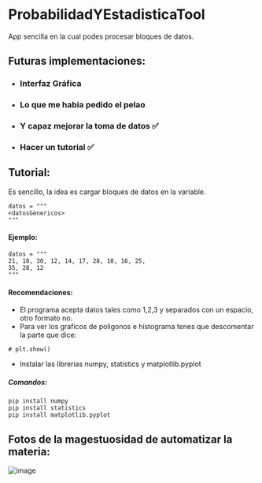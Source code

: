 # ProbabilidadYEstadisticaTool
App sencilla en la cual podes procesar bloques de datos.

## Futuras implementaciones:
- ### Interfaz Gráfica
- ### Lo que me habia pedido el pelao
- ### Y capaz mejorar la toma de datos ✅
- ### Hacer un tutorial ✅

## Tutorial:
Es sencillo, la idea es cargar bloques de datos en la variable.
```
datos = """
<datosGenericos>
"""
```
#### Ejemplo:
```
datos = """
21, 18, 30, 12, 14, 17, 28, 10, 16, 25,
35, 28, 12
"""
```
#### Recomendaciones:
- El programa acepta datos tales como 1,2,3 y separados con un espacio, otro formato no.
- Para ver los graficos de poligonos e histograma tenes que descomentar la parte que dice:
```
# plt.show()
```
- Instalar las librerias numpy, statistics y matplotlib.pyplot
##### Comandos:
```
pip install numpy
pip install statistics
pip install matplotlib.pyplot
```

## Fotos de la magestuosidad de automatizar la materia:
![image](https://user-images.githubusercontent.com/94322853/225958651-b759de29-7afa-462f-a308-f1758bf72fa4.png)

